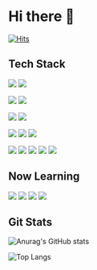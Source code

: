 # Hi there 👋

[![Hits](https://hits.seeyoufarm.com/api/count/incr/badge.svg?url=https%3A%2F%2Fgithub.com%2Fendyd9%2Fhit-counter&count_bg=%23C18AE7&title_bg=%23555555&icon=&icon_color=%23E7E7E7&title=hits&edge_flat=false)](https://hits.seeyoufarm.com)

## Tech Stack

![](https://img.shields.io/badge/HTML5-E34F26?style=flat&logo=HTML5&logoColor=white)
![](https://img.shields.io/badge/CSS3-1572B6?style=flat&logo=CSS3&logoColor=white)

![](https://img.shields.io/badge/JavaScript-F7DF1E?style=flat&logo=JavaScript&logoColor=white)
![](https://img.shields.io/badge/TypeScript-3178C6?style=flat&logo=TypeScript&logoColor=white)

![](https://img.shields.io/badge/Node-339933?style=flat&logo=Node.js&logoColor=white)
![](https://img.shields.io/badge/TSNode-3178C6?style=flat&logo=ts-node&logoColor=white)

![](https://img.shields.io/badge/express.js-000000?style=flat&logo=Express&logoColor=white)
![](https://img.shields.io/badge/React-61DAFB?style=flat&logo=React&logoColor=white)
![](https://img.shields.io/badge/Next-000000?style=flat&logo=Next.js&logoColor=white)

![](https://img.shields.io/badge/MongoDB-47A248?style=flat&logo=MongoDB&logoColor=white)
![](https://img.shields.io/badge/Mongoose-880000?style=flat&logo=Mongoose&logoColor=white)
![](https://img.shields.io/badge/MySQL-4479A1?style=flat&logo=MySQL&logoColor=white)
![](https://img.shields.io/badge/PlanetScale-000000?style=flat&logo=planetscale&logoColor=white)
![](https://img.shields.io/badge/Prisma-2D3748?style=flat&logo=prisma&logoColor=white)

## Now Learning
![](https://img.shields.io/badge/NestJS-E0234E?style=flat&logo=NestJS&logoColor=white)
![](https://img.shields.io/badge/jest-C21325?style=flat&logo=jest&logoColor=white)
![](https://img.shields.io/badge/GraphQL-E10098?style=flat&logo=GraphQl&logoColor=white)
![](https://img.shields.io/badge/postgresql-4169E1?style=flat&logo=postgresql&logoColor=white)



## Git Stats

![Anurag's GitHub stats](https://github-readme-stats.vercel.app/api?username=endyd9&show_icons=true&theme=shadow_green)

![Top Langs](https://github-readme-stats.vercel.app/api/top-langs/?username=endyd9&layout=compact&theme=shadow_green)





